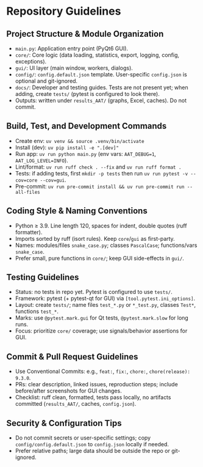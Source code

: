 # Repository Guidelines

## Project Structure & Module Organization
- `main.py`: Application entry point (PyQt6 GUI).
- `core/`: Core logic (data loading, statistics, export, logging, config, exceptions).
- `gui/`: UI layer (main window, workers, dialogs).
- `config/`: `config.default.json` template. User-specific `config.json` is optional and git-ignored.
- `docs/`: Developer and testing guides. Tests are not present yet; when adding, create `tests/` (pytest is configured to look there).
- Outputs: written under `results_AAT/` (graphs, Excel, caches). Do not commit.

## Build, Test, and Development Commands
- Create env: `uv venv && source .venv/bin/activate`
- Install (dev): `uv pip install -e ".[dev]"`
- Run app: `uv run python main.py` (env vars: `AAT_DEBUG=1`, `AAT_LOG_LEVEL=INFO`).
- Lint/format: `uv run ruff check . --fix` and `uv run ruff format .`
- Tests: if adding tests, first `mkdir -p tests` then run `uv run pytest -v --cov=core --cov=gui`.
- Pre-commit: `uv run pre-commit install && uv run pre-commit run --all-files`

## Coding Style & Naming Conventions
- Python ≥ 3.9. Line length 120, spaces for indent, double quotes (ruff formatter).
- Imports sorted by ruff (isort rules). Keep `core`/`gui` as first-party.
- Names: modules/files `snake_case.py`; classes `PascalCase`; functions/vars `snake_case`.
- Prefer small, pure functions in `core/`; keep GUI side-effects in `gui/`.

## Testing Guidelines
- Status: no tests in repo yet. Pytest is configured to use `tests/`.
- Framework: pytest (+ pytest-qt for GUI) via `[tool.pytest.ini_options]`.
- Layout: create `tests/`; name files `test_*.py` or `*_test.py`, classes `Test*`, functions `test_*`.
- Marks: use `@pytest.mark.gui` for Qt tests, `@pytest.mark.slow` for long runs.
- Focus: prioritize `core/` coverage; use signals/behavior assertions for GUI.

## Commit & Pull Request Guidelines
- Use Conventional Commits: e.g., `feat:`, `fix:`, `chore:`, `chore(release): 9.3.0`.
- PRs: clear description, linked issues, reproduction steps; include before/after screenshots for GUI changes.
- Checklist: ruff clean, formatted, tests pass locally, no artifacts committed (`results_AAT/`, caches, `config.json`).

## Security & Configuration Tips
- Do not commit secrets or user-specific settings; copy `config/config.default.json` to `config.json` locally if needed.
- Prefer relative paths; large data should be outside the repo or git-ignored.
